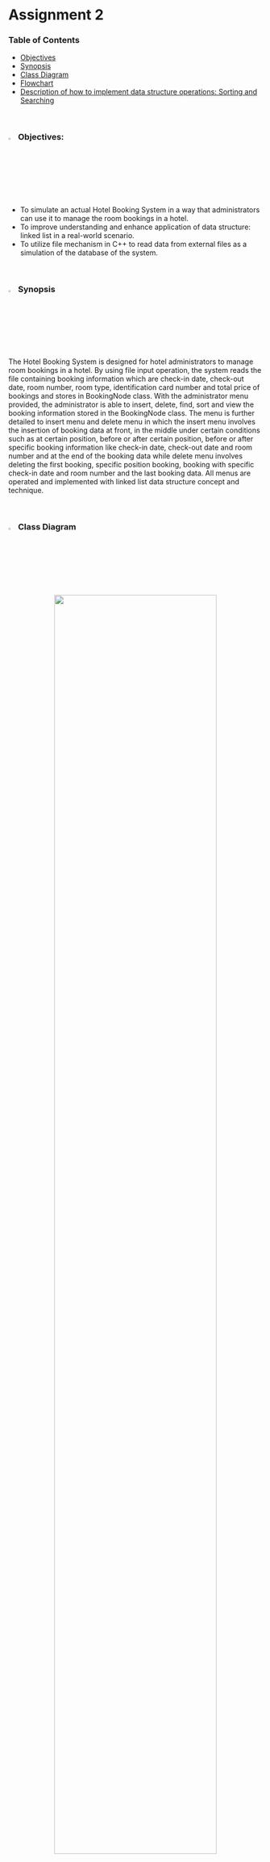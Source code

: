 
# Assignment 2

### Table of Contents
- [Objectives](#-objectives)
- [Synopsis](#-synopsis)
- [Class Diagram](#-class-diagram)
- [Flowchart](#-flowchart)
- [Description of how to implement data structure operations: Sorting and Searching](#-description-of-how-to-implement-data-structure-operations-linked-list)

<br>


### <img src="https://github.com/jjn7702/SECJ2013-DSA/assets/128120717/bc7e2df3-d20d-457c-b9fb-e0574b6a740e" width="3%" height="3%"> Objectives:
- To simulate an actual Hotel Booking System in a way that administrators can use it to manage the room bookings in a hotel.
- To improve understanding and enhance application of data structure: linked list in a real-world scenario.
- To utilize file mechanism in C++ to read data from external files as a simulation of the database of the system.

<br>


### <img src="https://github.com/jjn7702/SECJ2013-DSA/assets/128120717/ac62ef65-848d-41a6-97c2-1ff40be8ecd3" width="3%" height="3%"> Synopsis
The Hotel Booking System is designed for hotel administrators to manage room bookings in a hotel. By using file input operation, the system reads the file containing booking information which are check-in date, check-out date, room number, room type, identification card number and total price of bookings and stores in BookingNode class. With the administrator menu provided, the administrator is able to insert, delete, find, sort and view the booking information stored in the BookingNode class. The menu is further detailed to insert menu and delete menu in which the insert menu involves the insertion of booking data at front, in the middle under certain conditions such as at certain position, before or after certain position, before or after specific booking information like check-in date, check-out date and room number and at the end of the booking data while delete menu involves deleting the first booking, specific position booking, booking with specific check-in date and room number and the last booking data. All menus are operated and implemented with linked list data structure concept and technique. 

<br>


### <img src="https://github.com/jjn7702/SECJ2013-DSA/assets/128159572/aff8a4cc-5395-4a39-9329-0660c64eeb0a" width="3%" height="3%"> Class Diagram
<p align="center">
<img src="https://github.com/jjn7702/SECJ2013-DSA/assets/128159572/aff8a4cc-5395-4a39-9329-0660c64eeb0a" width="80%"><br>
Figure 1: Class Diagram of Hotel Booking System
</p>

### <img src="https://github.com/jjn7702/SECJ2013-DSA/assets/128120717/8b3596b0-7214-4cc8-b868-9ab2a0314386" width="3%" height="3%"> Flowchart
<p align="center">
  <img src="https://github.com/jjn7702/SECJ2013-DSA/assets/128119778/5891ba7b-91c6-4b00-8c06-b86758335181" width="15%" height="15%"><br>
  Figure 2: Flowchart of main Function
  <br><br><br>
  <img src="https://github.com/jjn7702/SECJ2013-DSA/assets/128119778/13f62fee-3843-4a1f-940e-f1d03851f2d8" width="70%" height="70%"><br>
  Figure 3: Flowchart of adminMenu Function
  <br><br><br>
  <img src="https://github.com/jjn7702/SECJ2013-DSA/assets/128120717/be931299-a607-4ab8-9681-33f6ef476b00" width="70%" height="70%"><br>
  Figure 4: Flowchart of insertMenu Function
  <br><br><br>
  <img src="https://github.com/jjn7702/SECJ2013-DSA/assets/128119778/1773ca16-aa2b-4978-a160-e5d7db87bc09" width="60%" height="60%"><br>
  Figure 5: Flowchart of deleteMenu Function
  <br><br><br>
  <img src="https://github.com/jjn7702/SECJ2013-DSA/assets/128159572/8d111e03-5925-48ed-8784-db6f018a7986" width="55%" height="55%"><br>
  Figure 6: Flowchart of readBookingData Function
  <br><br><br>
  <img src="https://github.com/jjn7702/SECJ2013-DSA/assets/128120717/1741b2c0-6aa7-4728-952b-ebef3bb8a7d4" width="30%" height="30%"><br>
  Figure 7: Flowchart of isEmpty Function
  <br><br><br>
  <img src="https://github.com/jjn7702/SECJ2013-DSA/assets/128120717/9d07a9f7-68b9-43f2-9de7-364b98699770" width="40%" height="40%"><br>
  Figure 8: Flowchart of insertFront Function
  <br><br><br>
  <img src="https://github.com/jjn7702/SECJ2013-DSA/assets/128120717/52bf83cf-91e8-4f3e-b131-caf0e03d15c6" width="35%" height="35%"><br>
  Figure 9: Flowchart of insertMiddle Function
  <br><br><br>
  <img src="https://github.com/jjn7702/SECJ2013-DSA/assets/128120717/f16df4d6-f2e5-4892-bb3b-3a3f95c09674" width="55%" height="55%"><br>
  Figure 10: Flowchart of insertMiddle2CID Function
  <br><br><br>
  <img src="https://github.com/jjn7702/SECJ2013-DSA/assets/128120717/98cc2ac6-ce49-47c5-a67a-e4d12e023b04" width="55%" height="55%"><br>
  Figure 11: Flowchart of insertMiddle3CID Function
  <br><br><br>
  <img src="https://github.com/jjn7702/SECJ2013-DSA/assets/128120717/a098fac4-26db-474a-b78a-c1b1b6c897ba" width="55%" height="55%"><br>
  Figure 12: Flowchart of insertMiddle2COD Function
  <br><br><br>
  <img src="https://github.com/jjn7702/SECJ2013-DSA/assets/128120717/98f86f34-ff2e-47e5-a09b-65203135d1c4" width="55%" height="55%"><br>
  Figure 13: Flowchart of insertMiddle3COD Function
  <br><br><br>
  <img src="https://github.com/jjn7702/SECJ2013-DSA/assets/128120717/8db14ce2-d7d9-4677-b89b-fc6ccde14f5f" width="55%" height="55%"><br>
  Figure 14: Flowchart of insertMiddle2RN Function
  <br><br><br>
  <img src="https://github.com/jjn7702/SECJ2013-DSA/assets/128120717/72a8e18f-ca54-4830-b15c-54a9a9d5f55a" width="55%" height="55%"><br>
  Figure 15: Flowchart of insertMiddle3RN Function
  <br><br><br>
  <img src="https://github.com/jjn7702/SECJ2013-DSA/assets/128120717/3adf64ac-4530-4e96-8792-85cd2b72c9eb" width="40%" height="40%"><br>
  Figure 16: Flowchart of insertEnd Function
  <br><br><br>
  <img src="https://github.com/jjn7702/SECJ2013-DSA/assets/128119778/28d0ea99-0b25-4f65-93c3-74776495663a" width="17%" height="17%"><br>
  Figure 17: Flowchart of deleteFront Function
  <br><br><br>
  <img src="https://github.com/jjn7702/SECJ2013-DSA/assets/128159572/da35bf9f-ea63-4780-bfc2-f416214a6d1d" width="40%" height="40%"><br>
  Figure 22: Flowchart of merge Function
  <br><br><br>
  <img src="https://github.com/jjn7702/SECJ2013-DSA/assets/128159572/0fccfe2f-b13f-4ff2-aabc-79b7f095ecd8" width="30%" height="30%"><br>
  Figure 23: Flowchart of midPoint Function
  <br><br><br>
  <img src="https://github.com/jjn7702/SECJ2013-DSA/assets/128159572/40849ca8-7295-4fea-822c-516d3d2f8caa" width="40%" height="40%"><br>
  Figure 24: Flowchart of mergeSort Function
  <br><br><br>
  <img src="https://github.com/jjn7702/SECJ2013-DSA/assets/128159572/06c77591-e373-4b55-b770-4d4cc66655c4" width="20%" height="20%"><br>
  Figure 25: Flowchart of sortList Function
  <br><br><br>
  <img src="https://github.com/jjn7702/SECJ2013-DSA/assets/128159572/fd5f8758-ed4d-4b67-a926-41acea6d391e" width="30%" height="30%"><br>
  Figure 26: Flowchart of dispList Function
</p>




### <img src="https://github.com/jjn7702/SECJ2013-DSA/assets/128120717/fabaacbe-18c1-4f64-a3a5-e1b40e910e71" width="4%" height="4%"> Description of how to implement data structure operations: Linked List

#### 1. Inserting
There are four main types of insert linked list functions for inserting operation in our system, which are insert at the front, insert at the middle based on location, insert at the middle based on the data and insert at the end. 

First, insert at the front (insertFront()), which is implemented by checking if the linked list is empty. If the list is not empty, the new node will be pointed to the first node of the linked list. Then, the head will be updated by pointing to the new node. Besides, for insert at middle based on location (insertMiddle), a temporary pointer is declared and pointed to the first node at first.  After that, the temporary pointer will continuously point to the next node until the location specified is reached, the new node will insert at the location by pointing the new node to the next node pointed by the temporary pointer and then the node pointed by the temporary pointer will be pointed to the new node. Furthermore, for inserting the node at middle based on specified data such as insertMiddle2CID(), insertMiddle3CID(), insertMiddle2COD(), insertMiddle3COD(), insertMiddle2RN() and insertMiddle3RN() in our system, it is similar to insert at middle based on location, but the data specified instead of location will be found using loop. After the data is found, the new node can be inserted after the data using the same method as insert based on location. However, for inserting before the data, another pointer (*pre) will be declared except for temporary pointers. It will point to the node before the node pointed by the temporary pointer. Once the data is found, the next pointer of the new node will point to the node pointed by the temporary pointer and the next pointer of the node pointed by the pre pointer will point to the new node to complete the insertion operation. Lastly, the insert at the end (insertEnd()) function is implemented by declaring the temporary pointer and pointing to the first node of the linked list. The linked list will be checked if it is empty. If it is empty, the head will directly point to the new node. If it is not empty, the temporary pointer will be moved to point to the new node until the next pointer of that node points to NULL. Then, the new node will be inserted after that node.

#### 3. Finding
The finding operation is implemented by utilizing a counter to track node positions and matching the user input to every node value. Once it finds the match, the position value will be returned to help the user identify the booking. In our case, the findNode() function is used to locate a customer's IC in a booking list. 

First, the findNode() function takes user input as the string parameter. A temporary pointer is set to the first node of the list, and a counter is initialized to 1. Then, a while loop runs as long as the temporary pointer is not null and the IC of the node does not match the user input. Inside the loop, the temporary pointer points to the next node, and the counter is incremented. Once the match is found or the pointer is null, the loop stops. Then the function checks the temporary pointer. It will return the position if the pointer is null, otherwise it displays an error message.

#### 4. Displaying
dispList() function and getBookingInfo() function are used to display the booking details such as check-in date, check-out date, room number, room type, customer IC, and total price.

In dispList() function, a temporary pointer is created and pointed to the first node of the list. A counter is also initialised to 0. The while loop will check whether the temporary pointer is null before pre-incrementing the counter, pointing to the next node and calling getBookingInfo() function. The getBookingInfo() function is used to display booking details for each node.

#### 5. Sorting
We have implemented Merge Sort algorithm to sort bookings ascendingly based on check-in date using sortList(), mergeSort(), midPoint() and merge() functions. By dividing the linked list into two parts after finding the midpoint, each section is individually sorted and merged back into the original list.

First, sortList() function is called in the main function. It assigns the result of mergeSort() function as the first node of the list. mergeSort() function will then check whether the start node of the list is empty. If so, it returns the start node. midPoint() function is called to get the midpoint. The list is then separated into two sublists using the midpoint. The sublists will be separated recursively until lists with one or zero nodes are left and return the result of merge() function using two lists.

Inside merge() function, it checks whether each node of each list is empty. If not, it compares the two nodes by their check in date. It will create a new resulting list by inserting the node with earlier check in date as the first node. The merging process continues until all nodes are merged, then the resulting list is returned.

<br>

### Source Codes<br>
<a href="https://github.com/jjn7702/SECJ2013-DSA/blob/main/Submission/sec02/LogiCode/Assignment2/assignment2.cpp"> <img src="https://github.com/jjn7702/SECJ2013-DSA/assets/128120717/896def01-68aa-4cf4-95d9-144436fd3fa1" width="3%" height="3%"></a><br>

### Report<br>
<a href="https://github.com/jjn7702/SECJ2013-DSA/blob/main/Submission/sec02/LogiCode/Assignment2/Assignment2_Report_LogiCode.pdf"><img src="https://github.com/jjn7702/SECJ2013-DSA/assets/128120717/4bcb35dd-4e85-4aa3-bdf4-744f58a7477e" width="3%" height="3%"></a>
